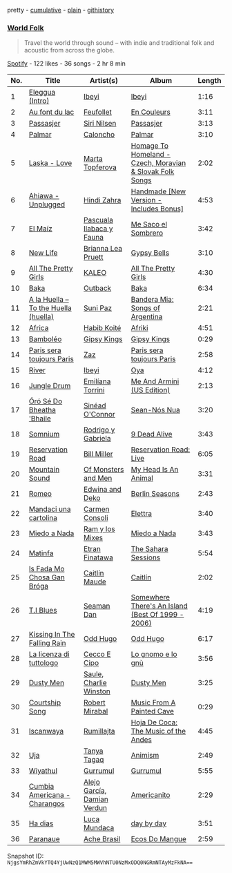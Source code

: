 pretty - [cumulative](/playlists/cumulative/0ByLkBLDx1AS5yXJuBTyCd.md) - [plain](/playlists/plain/0ByLkBLDx1AS5yXJuBTyCd) - [githistory](https://github.githistory.xyz/mackorone/spotify-playlist-archive/blob/main/playlists/plain/0ByLkBLDx1AS5yXJuBTyCd)

### [World Folk](https://open.spotify.com/playlist/0ByLkBLDx1AS5yXJuBTyCd)

> Travel the world through sound – with indie and traditional folk and acoustic from across the globe.

[Spotify](https://open.spotify.com/user/spotify) - 122 likes - 36 songs - 2 hr 8 min

| No. | Title | Artist(s) | Album | Length |
|---|---|---|---|---|
| 1 | [Eleggua \(Intro\)](https://open.spotify.com/track/3ep5BSdL66vtL6xdelLOVP) | [Ibeyi](https://open.spotify.com/artist/5Q8NEHGX70m1kkojbtm8wa) | [Ibeyi](https://open.spotify.com/album/5iFP1alzRGUIpM48PYrGQh) | 1:16 |
| 2 | [Au font du lac](https://open.spotify.com/track/42SLjspf2620Mt4sW3lIYO) | [Feufollet](https://open.spotify.com/artist/1BrbrpyPalpYADWybAjCAh) | [En Couleurs](https://open.spotify.com/album/4Mo8mFAmvseh69lRM7Bxe0) | 3:11 |
| 3 | [Passasjer](https://open.spotify.com/track/6Pb1zJ7aZuRhTniLnMK0Vt) | [Siri Nilsen](https://open.spotify.com/artist/1tN0vK9jF9KVzvJHzWQaUM) | [Passasjer](https://open.spotify.com/album/1aFECpY2MxMVLiAuAhNw5N) | 3:13 |
| 4 | [Palmar](https://open.spotify.com/track/2vYrX88GcV9hOGknAOu39m) | [Caloncho](https://open.spotify.com/artist/2z3KntXLyEF5Lvz1kpdBoA) | [Palmar](https://open.spotify.com/album/7CwUSN7TcZDYUCGj7kE6Np) | 3:10 |
| 5 | [Laska \- Love](https://open.spotify.com/track/0j5Huvd9QyXRp6j4Eg7rA1) | [Marta Topferova](https://open.spotify.com/artist/0d7O9YRjrjiEHxe1PyyQid) | [Homage To Homeland \- Czech, Moravian & Slovak Folk Songs](https://open.spotify.com/album/0P0Is0Dw3fXudVYGiEHX99) | 2:02 |
| 6 | [Ahiawa \- Unplugged](https://open.spotify.com/track/6G9XuD2vbdwvNZz4ZExKsa) | [Hindi Zahra](https://open.spotify.com/artist/6QncudMSOiKxYRIKRDks6S) | [Handmade \[New Version \- Includes Bonus\]](https://open.spotify.com/album/3SCQOw6RtHMq3E4fqke8cE) | 4:53 |
| 7 | [El Maíz](https://open.spotify.com/track/6DiLpptCM35qEr384QweYU) | [Pascuala Ilabaca y Fauna](https://open.spotify.com/artist/6nf17XGXCx2PSgkhPYjSIA) | [Me Saco el Sombrero](https://open.spotify.com/album/4OQgvzsaoGRNAFfzEAkxpv) | 3:42 |
| 8 | [New Life](https://open.spotify.com/track/5AKKUBvaGPWVlpp4hhJ6zf) | [Brianna Lea Pruett](https://open.spotify.com/artist/1UCUQMcp3sfsa9usmOeU1V) | [Gypsy Bells](https://open.spotify.com/album/59Qh1QG09X3POQH0NlZktT) | 3:10 |
| 9 | [All The Pretty Girls](https://open.spotify.com/track/4lwt3Bqp3wvk4V1q6KXkb7) | [KALEO](https://open.spotify.com/artist/7jdFEYD2LTYjfwxOdlVjmc) | [All The Pretty Girls](https://open.spotify.com/album/2flXsLAGJHPQ7Mt6MEXbU8) | 4:30 |
| 10 | [Baka](https://open.spotify.com/track/17vyu7wwITOfAUTGBVXM6F) | [Outback](https://open.spotify.com/artist/41HxkfEUQC5n2C5aRlzGiD) | [Baka](https://open.spotify.com/album/0BvYSqYmiaUmQB2RmYKtwx) | 6:34 |
| 11 | [A la Huella – To the Huella \(huella\)](https://open.spotify.com/track/0fr6KSCaNXOfXBgwMhmLYI) | [Suni Paz](https://open.spotify.com/artist/1NfOPoGjQfGNsKdUxtFzvJ) | [Bandera Mia: Songs of Argentina](https://open.spotify.com/album/4bzRIAQm3KDgJSxpUI1vdA) | 2:21 |
| 12 | [Africa](https://open.spotify.com/track/6lkNhHP3Kw1HIX3NABiQ3H) | [Habib Koité](https://open.spotify.com/artist/2laFwNRffMM18LvKKDxCs9) | [Afriki](https://open.spotify.com/album/727kDk4lCtZMcd7tnEv5Yw) | 4:51 |
| 13 | [Bamboléo](https://open.spotify.com/track/3qzVJh6INW1CzSDVR9MRgS) | [Gipsy Kings](https://open.spotify.com/artist/3jc496ljiyrS3ECrD7QiqL) | [Gipsy Kings](https://open.spotify.com/album/21Hxqmg032UyDlZydqS4DW) | 0:29 |
| 14 | [Paris sera toujours Paris](https://open.spotify.com/track/4yzsnjzNPXpOjQoZaZeSMP) | [Zaz](https://open.spotify.com/artist/1mbgj8ERPs8lWi7t5cYrdy) | [Paris sera toujours Paris](https://open.spotify.com/album/7KgGQorAMuKoSjkB8O89c2) | 2:58 |
| 15 | [River](https://open.spotify.com/track/02uNz94xdQzo2b3tq7YDfF) | [Ibeyi](https://open.spotify.com/artist/5Q8NEHGX70m1kkojbtm8wa) | [Oya](https://open.spotify.com/album/3B4uLDgZNyW21VqyUzxPDN) | 4:12 |
| 16 | [Jungle Drum](https://open.spotify.com/track/0YWQXkEyPOPsOLxFvjR1JU) | [Emilíana Torrini](https://open.spotify.com/artist/08j69Ndyx1P7RLO3Janb5P) | [Me And Armini \(US Edition\)](https://open.spotify.com/album/0hvsonhgBUyLPlVCmI6BNh) | 2:13 |
| 17 | [Óró Sé Do Bheatha 'Bhaile](https://open.spotify.com/track/5mWl3DN1GZVFFs5p8zFCWk) | [Sinéad O'Connor](https://open.spotify.com/artist/4sD9znwiVFx9cgRPZ42aQ1) | [Sean\-Nós Nua](https://open.spotify.com/album/1NMS8GqPS88wMFSZICXaWK) | 3:20 |
| 18 | [Somnium](https://open.spotify.com/track/1KmZ26oqWZyNFRdsCYXShV) | [Rodrigo y Gabriela](https://open.spotify.com/artist/7vX3cMVyW8gtDA4y855ynF) | [9 Dead Alive](https://open.spotify.com/album/4GAtAJJ602Wal8aUakQ3zm) | 3:43 |
| 19 | [Reservation Road](https://open.spotify.com/track/3DNlg5MQ3KiPw9bqrUcMKO) | [Bill Miller](https://open.spotify.com/artist/2l8E4EL4K1KGVjKbkDKpKP) | [Reservation Road: Live](https://open.spotify.com/album/2p66brnuAFLW8iympkW2Bl) | 6:05 |
| 20 | [Mountain Sound](https://open.spotify.com/track/60ZGteAEtPCnGE6zevgUcd) | [Of Monsters and Men](https://open.spotify.com/artist/4dwdTW1Lfiq0cM8nBAqIIz) | [My Head Is An Animal](https://open.spotify.com/album/6uD3oJCWT1gtlSCg5lDiNF) | 3:31 |
| 21 | [Romeo](https://open.spotify.com/track/0hDUNNRTLQD00YhgLNDTyD) | [Edwina and Deko](https://open.spotify.com/artist/7aQjIxzmpQJpkQjvjVJNsI) | [Berlin Seasons](https://open.spotify.com/album/3ktadj5svj1omB5EZnTIVP) | 2:43 |
| 22 | [Mandaci una cartolina](https://open.spotify.com/track/3a4NTcto1zSlm91pFiQJmy) | [Carmen Consoli](https://open.spotify.com/artist/6C3OLzdOvBI9yCOCf7iC4E) | [Elettra](https://open.spotify.com/album/7GknD59iP2LPvAvkVq89yd) | 3:40 |
| 23 | [Miedo a Nada](https://open.spotify.com/track/7cr7bnlBYGUtpMQHPX0mME) | [Ram y los Mixes](https://open.spotify.com/artist/77P4tNTkIoNxjx1M8fnDQT) | [Miedo a Nada](https://open.spotify.com/album/5Oz2wH6ApEMgdFFTCGqgBT) | 3:43 |
| 24 | [Matinfa](https://open.spotify.com/track/0zPTvyxFOg7IVeD96qiztY) | [Etran Finatawa](https://open.spotify.com/artist/4loyFcpdGnVsJRk2pgv6qX) | [The Sahara Sessions](https://open.spotify.com/album/2dvZQXaNIoS3EqMJA15Dij) | 5:54 |
| 25 | [Is Fada Mo Chosa Gan Bróga](https://open.spotify.com/track/3Ibhc3t9I7kQ6L98DGJBmz) | [Caitlín Maude](https://open.spotify.com/artist/2BdpvIlxlMl1ptmLX9LYVS) | [Caitlín](https://open.spotify.com/album/5T7d11GsZvoq9iRruwEVeG) | 2:02 |
| 26 | [T.I Blues](https://open.spotify.com/track/513ngsQXc4ulMEuhq1VHb7) | [Seaman Dan](https://open.spotify.com/artist/7kupJXgSeK8OCWSqYipqqS) | [Somewhere There's An Island \(Best Of 1999 \- 2006\)](https://open.spotify.com/album/6qB5XRFLJxpex8W9AmL5iP) | 4:19 |
| 27 | [Kissing In The Falling Rain](https://open.spotify.com/track/1Byu7Kfn21paic1Hu6y8Bj) | [Odd Hugo](https://open.spotify.com/artist/4VVgCpsMCfLoh6sEayUbBe) | [Odd Hugo](https://open.spotify.com/album/7nGRAnAAYbPiqqbUZU6MQO) | 6:17 |
| 28 | [La licenza di tuttologo](https://open.spotify.com/track/2BdbAsZsyOi4g5DtMG2D3m) | [Cecco E Cipo](https://open.spotify.com/artist/0VbUbw58jB5hpnWdWMB3AJ) | [Lo gnomo e lo gnù](https://open.spotify.com/album/6N4xho8oQxLxMveqRENUxb) | 3:56 |
| 29 | [Dusty Men](https://open.spotify.com/track/1WUCUeB6bvoio4oi1AZtZu) | [Saule](https://open.spotify.com/artist/2n2CmLay2NP2Iolah62W34), [Charlie Winston](https://open.spotify.com/artist/7xQTON6uj7akAGzlanUzy3) | [Dusty Men](https://open.spotify.com/album/1IWBDKQ2lV7BCRnIKocXsb) | 3:25 |
| 30 | [Courtship Song](https://open.spotify.com/track/3bzc0xRyNkeXvESUvE2VYr) | [Robert Mirabal](https://open.spotify.com/artist/3rCzOTPZysU7pjOi6fmwJg) | [Music From A Painted Cave](https://open.spotify.com/album/1m5WXwfbkc1Jbw9Kh1H4RE) | 0:29 |
| 31 | [Iscanwaya](https://open.spotify.com/track/5mnLwCEirROAxinArA8JnU) | [Rumillajta](https://open.spotify.com/artist/6Y2Lacqni5uPW6SROD6Jlx) | [Hoja De Coca: The Music of the Andes](https://open.spotify.com/album/7lkpPNaQ21Feb89pbzXh9o) | 4:45 |
| 32 | [Uja](https://open.spotify.com/track/1wz8uw6O4JjSXw8VhCumnd) | [Tanya Tagaq](https://open.spotify.com/artist/2WIb75pwIt78VCAhAtPObY) | [Animism](https://open.spotify.com/album/22cC8ZwB07grQ7ml8ImeSm) | 2:49 |
| 33 | [Wiyathul](https://open.spotify.com/track/3sVVe0GARr4jjg96B6te41) | [Gurrumul](https://open.spotify.com/artist/41U5QueLMyYyJ3Hoe4kKX4) | [Gurrumul](https://open.spotify.com/album/6mqFcbjkkCW30BspMZdZes) | 5:55 |
| 34 | [Cumbia Americana \- Charangos](https://open.spotify.com/track/3D1vmCqbTKKQsAytgeEB44) | [Alejo García](https://open.spotify.com/artist/2dwM9OcE4c3Ph1UBINSodx), [Damian Verdun](https://open.spotify.com/artist/0ABDf2OVkwKpTxQ9EH7LeK) | [Americanito](https://open.spotify.com/album/4FLFlOrbLwNYDd0iiebQXK) | 2:29 |
| 35 | [Ha dias](https://open.spotify.com/track/0w7F4Q5zDFGGScrrGPYQzq) | [Luca Mundaca](https://open.spotify.com/artist/7u3L4UZO9IXBElwdUyvAxl) | [day by day](https://open.spotify.com/album/4mQSSzdJ4EdKxRNx5wF9nB) | 3:51 |
| 36 | [Paranaue](https://open.spotify.com/track/6XdppiQVUN5W9GRqq8vcze) | [Ache Brasil](https://open.spotify.com/artist/7APomsYA0yqGA69xWSxpWB) | [Ecos Do Mangue](https://open.spotify.com/album/3TVvuFMYJeBaBRexBPxGbp) | 2:59 |

Snapshot ID: `NjgsYmRhZmVkYTQ4YjUwNzQ1MWM5MWVhNTU0NzMxODQ0NGRmNTAyMzFkNA==`
